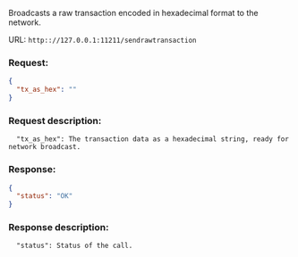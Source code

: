 Broadcasts a raw transaction encoded in hexadecimal format to the network.

URL: ```http:://127.0.0.1:11211/sendrawtransaction```
### Request: 
```json
{
  "tx_as_hex": ""
}
```
### Request description: 
```
  "tx_as_hex": The transaction data as a hexadecimal string, ready for network broadcast.

```
### Response: 
```json
{
  "status": "OK"
}
```
### Response description: 
```
  "status": Status of the call.

```

